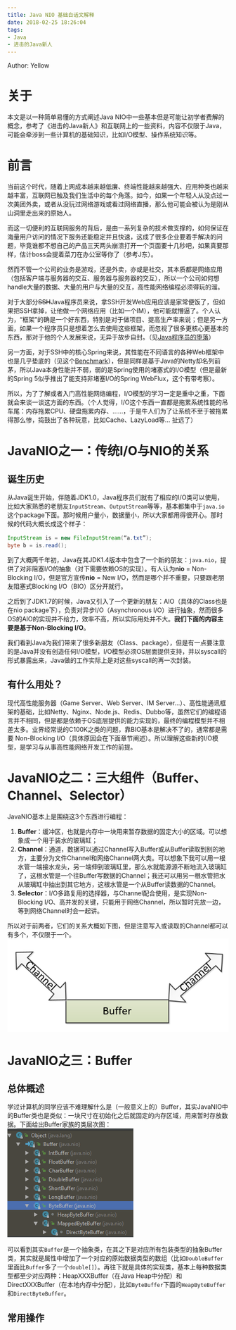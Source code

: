 ```yaml
---
title: Java NIO 基础白话文解释
date: 2018-02-25 18:26:04
tags:
- Java
- 进击的Java新人
---
```


Author: Yellow

# 关于

本文是以一种简单易懂的方式阐述Java NIO中一些基本但是可能让初学者费解的概念，参考了《进击的Java新人》和互联网上的一些资料，内容不仅限于Java，可能会牵涉到一些计算机的基础知识，比如I/O模型、操作系统知识等。

# 前言

当前这个时代，随着上网成本越来越低廉、终端性能越来越强大、应用种类也越来越丰富，互联网已触及我们生活中的每个角落。如今，如果一个年轻人从没点过一次美团外卖，或者从没玩过网络游戏或看过网络直播，那么他可能会被认为是刚从山洞里走出来的原始人。

而这一切便利的互联网服务的背后，是由一系列复杂的技术做支撑的，如何保证在海量用户访问的情况下服务还能稳定并且快速，这成了很多企业要着手解决的问题，毕竟谁都不想自己的产品三天两头崩溃打开一个页面要十几秒吧，如果真要那样，估计boss会提着菜刀在办公室等你了（参考J东）。

然而不管一个公司的业务是游戏，还是外卖，亦或是社交，其本质都是网络应用（包括客户端与服务器的交互、服务器与服务器的交互），所以一个公司如何想handle大量的数据、大量的用户与大量的交互，高性能网络编程必须得玩的溜。

对于大部分~~SSH~~Java程序员来说，拿SSH开发Web应用应该是家常便饭了，但如果把SSH拿掉，让他做一个网络应用（比如一个IM），他可能就懵逼了。个人认为，“框架”的确是一个好东西，特别是对于做项目、提高生产率来说；但是另一方面，如果一个程序员只是想着怎么去使用这些框架，而忽视了很多更核心更基本的东西，那对于他的个人发展来说，无异于故步自封。（见[Java程序员的堕落](http://www.vaikan.com/the-degradation-of-java-developers/ "Java程序员的堕落")）

另一方面，对于SSH中的核心Spring来说，其性能在不同语言的各种Web框架中也是几乎垫底的（见这个[Benchmark](https://www.techempower.com/benchmarks/#section=data-r15&hw=ph&test=json "Benchmark")），但是同样是基于Java的Netty却名列前茅，所以Java本身性能并不弱，弱的是Spring使用的堵塞式的I/O模型（但是最新的Spring 5似乎推出了能支持非堵塞I/O的Spring WebFlux，这个有带考察）。

所以，为了了解或者入门高性能网络编程，I/O模型的学习一定是重中之重，下面就会来谈一谈这方面的东西。（个人觉得，I/O这个东西一直都是拖累系统性能的吊车尾：内存拖累CPU、硬盘拖累内存、......，于是牛人们为了让系统不至于被拖累得那么惨，捣鼓出了各种玩意，比如Cache、LazyLoad等... 扯远了）

# JavaNIO之一：传统I/O与NIO的关系

## 诞生历史

从Java诞生开始，伴随着JDK1.0，Java程序员们就有了相应的I/O类可以使用，比如大家熟悉的老朋友`InputStream`、`OutputStream`等等，基本都集中于`java.io`这个package下面。那时候用户量小，数据量小，所以大家都用得很开心。那时候的代码大概长成这个样子：
```java
InputStream is = new FileInputStream(“a.txt”);
byte b = is.read();
```
到了大概两千年初，Java在其JDK1.4版本中包含了一个新的朋友：`java.nio`，提供了对非阻塞I/O的抽象（对下需要依赖OS的实现）。有人认为**nio** = Non-Blocking I/O，但是官方宣传**nio** = New I/O，然而是哪个并不重要，只要跟老朋友阻塞式Blocking I/O（BIO）区分开就行。

之后到了JDK1.7的时候，Java又引入了一个更新的朋友：AIO（具体的Class也是在nio package下），负责对异步I/O（Asynchronous I/O）进行抽象，然而很多OS的AIO的实现并不给力，效率不高，所以实际用处并不大。**我们下面的内容主要是基于Non-Blocking I/O**。

我们看到Java为我们带来了很多新朋友（Class、package），但是有一点要注意的是Java并没有创造任何I/O模型，I/O模型必须OS层面提供支持，并以syscall的形式暴露出来，Java做的工作实际上是对这些syscall的再一次封装。

## 有什么用处？
现代高性能服务器（Game Server、Web Server、IM Server…）、高性能通讯框架的基础，比如Netty、Nginx、Node.js、Redis、Dubbo等，虽然它们的编程语言并不相同，但是都是依赖于OS底层提供的能力实现的，最终的编程模型并不相差太多。业界经常说的C100K之类的问题，靠BIO基本是解决不了的，通常都是需要 Non-Blocking I/O（具体原因会在下面章节阐述）。所以理解这些新的I/O模型，是学习与从事高性能网络开发工作的前提。

# JavaNIO之二：三大组件（Buffer、Channel、Selector）

JavaNIO基本上是围绕这3个东西进行编程：
1. **Buffer**：缓冲区，也就是内存中一块用来暂存数据的固定大小的区域。可以想象成一个用于装水的玻璃缸；
2. **Channel**：通道，数据可以通过Channel写入Buffer或从Buffer读取到别的地方，主要分为文件Channel和网络Channel两大类。可以想象下我可以用一根水管一端接水龙头，另一端伸到玻璃缸里，那么水就能源源不断地流入玻璃缸了，这根水管是一个往Buffer写数据的Channel；我还可以用另一根水管把水从玻璃缸中抽出到其它地方，这根水管是一个从Buffer读数据的Channel。
3. **Selector**：I/O多路复用的选择器，与Channel配合使用，是实现Non-Blocking I/O、高并发的关键，只能用于网络Channel，所以暂时先放一边，等到网络Channel时会一起讲。

所以对于前两者，它们的关系大概如下图，但是注意写入或读取的Channel都可以有多个，不仅限于一个。
![](https://raw.githubusercontent.com/ouriris/ouriris.github.io/hexo/source/uploads/2018-02-25/relationship_buffer_channel.png)

# JavaNIO之三：Buffer
## 总体概述
学过计算机的同学应该不难理解什么是（一般意义上的）Buffer，其实JavaNIO中的Buffer类也是类似：一块尺寸在初始化之后就固定的内存区域，用来暂时存放数据。下面给出Buffer家族的类层次图：
![](https://raw.githubusercontent.com/ouriris/ouriris.github.io/hexo/source/uploads/2018-02-25/buffer_classes_hierarchy.png)

可以看到其实`Buffer`是一个抽象类，在其之下是对应所有包装类型的抽象Buffer类，其实就是属性中增加了一个对应的原始数据类型的数组（比如`DoubleBuffer`里面比`Buffer`多了一个`double[]`）。再往下就是具体的实现类，基本上每种数据类型都至少对应两种：HeapXXXBuffer（在Java Heap中分配）和DirectXXXBuffer（在本地内存中分配），比如`ByteBuffer`下面的`HeapByteBuffer`和`DirectByteBuffer`。

## 常用操作








